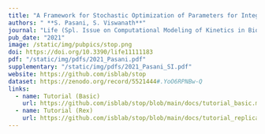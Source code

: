 ```yaml
---
title: "A Framework for Stochastic Optimization of Parameters for Integrative Modeling of Macromolecular Assemblies"
authors: " **S. Pasani, S. Viswanath**"
journal: "Life (Spl. Issue on Computational Modeling of Kinetics in Biological Systems)"
pub_date: "2021"
image: /static/img/pubpics/stop.png
doi: https://doi.org/10.3390/life11111183
pdf: "/static/img/pdfs/2021_Pasani.pdf" 
supplementary: "/static/img/pdfs/2021_Pasani_SI.pdf" 
website: https://github.com/isblab/stop
dataset: https://zenodo.org/record/5521444#.YoO6RPNBw-Q
links:
  - name: Tutorial (Basic)
    url: https://github.com/isblab/stop/blob/main/docs/tutorial_basic.md
  - name: Tutorial (Rex)
    url: https://github.com/isblab/stop/blob/main/docs/tutorial_replica.md
---
```

